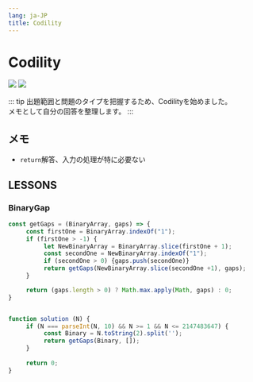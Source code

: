 ```yaml
---
lang: ja-JP
title: Codility
---
```


# Codility

![](https://img.shields.io/badge/-Typescript-9ca3af.svg?logo=typescript&style=popout-square)  ![](https://img.shields.io/badge/-Javascript-9ca3af.svg?logo=javascript&style=popout-square)



::: tip
出題範囲と問題のタイプを把握するため、Codilityを始めました。  
メモとして自分の回答を整理します。
:::



## メモ

- `return`解答、入力の処理が特に必要ない



## LESSONS

### BinaryGap

```js
const getGaps = (BinaryArray, gaps) => {
     const firstOne = BinaryArray.indexOf("1");
     if (firstOne > -1) {
          let NewBinaryArray = BinaryArray.slice(firstOne + 1);
          const secondOne = NewBinaryArray.indexOf("1");
          if (secondOne > 0) {gaps.push(secondOne)}
          return getGaps(NewBinaryArray.slice(secondOne +1), gaps); 
     }

     return (gaps.length > 0) ? Math.max.apply(Math, gaps) : 0;
}


function solution (N) {
     if (N === parseInt(N, 10) && N >= 1 && N <= 2147483647) {
          const Binary = N.toString(2).split('');
          return getGaps(Binary, []);
     }
      
     return 0;
}
```


